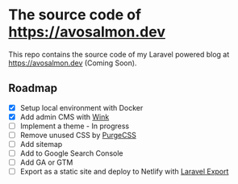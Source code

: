 # The source code of https://avosalmon.dev
This repo contains the source code of my Laravel powered blog at https://avosalmon.dev (Coming Soon).

## Roadmap
- [x] Setup local environment with Docker
- [x] Add admin CMS with [Wink](https://wink.themsaid.com/)
- [ ] Implement a theme - In progress
- [ ] Remove unused CSS by [PurgeCSS](https://www.purgecss.com/)
- [ ] Add sitemap
- [ ] Add to Google Search Console
- [ ] Add GA or GTM
- [ ] Export as a static site and deploy to Netlify with [Laravel Export](https://github.com/spatie/laravel-export)
